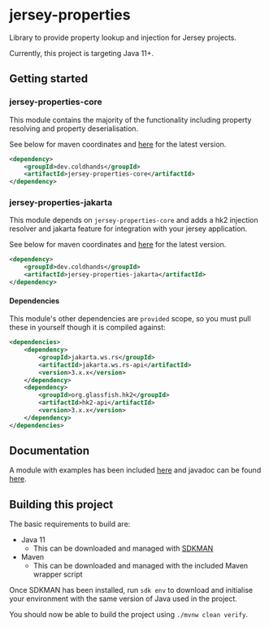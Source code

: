 # jersey-properties

Library to provide property lookup and injection for Jersey projects.

Currently, this project is targeting Java 11+.

## Getting started

### jersey-properties-core

This module contains the majority of the functionality including property
resolving and property deserialisation.

See below for maven coordinates and [here]() for the latest version.

```xml
<dependency>
    <groupId>dev.coldhands</groupId>
    <artifactId>jersey-properties-core</artifactId>
</dependency>
```

### jersey-properties-jakarta

This module depends on `jersey-properties-core` and adds a hk2 injection resolver and jakarta feature for integration
with your jersey application.

See below for maven coordinates and [here]() for the latest version.

```xml
<dependency>
    <groupId>dev.coldhands</groupId>
    <artifactId>jersey-properties-jakarta</artifactId>
</dependency>
```

#### Dependencies

This module's other dependencies are `provided` scope, so you must pull these in yourself though it is compiled against:

```xml
<dependencies>
    <dependency>
        <groupId>jakarta.ws.rs</groupId>
        <artifactId>jakarta.ws.rs-api</artifactId>
        <version>3.x.x</version>
    </dependency>
    <dependency>
        <groupId>org.glassfish.hk2</groupId>
        <artifactId>hk2-api</artifactId>
        <version>3.x.x</version>
    </dependency>
</dependencies>
```

## Documentation

A module with examples has been included [here](examples/src/test/java) 
and javadoc can be found [here]().

## Building this project

The basic requirements to build are:
- Java 11
  - This can be downloaded and managed with [SDKMAN](https://sdkman.io/install)
- Maven
  - This can be downloaded and managed with the included Maven wrapper script

Once SDKMAN has been installed, run `sdk env` to download and initialise your environment with the same
version of Java used in the project.

You should now be able to build the project using `./mvnw clean verify`.